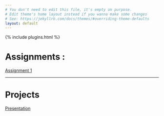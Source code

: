 ```yaml
---
# You don't need to edit this file, it's empty on purpose.
# Edit theme's home layout instead if you wanna make some changes
# See: https://jekyllrb.com/docs/themes/#overriding-theme-defaults
layout: default
---
```

{% include plugins.html %}

# Assignments :

[Assignment 1](Assignments/assign1)

---

# Projects

[ Presentation ](Project/slides.html)